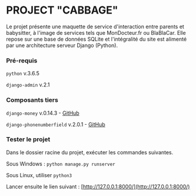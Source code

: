 # PROJECT "CABBAGE"

Le projet présente une maquette de service d'interaction entre parents et babysitter, à l'image de services tels que MonDocteur.fr ou BlaBlaCar. Elle repose sur une base de données SQLite et l'intégralité du site est alimenté par une architecture serveur Django (Python).

### Pré-requis 

`python` v.3.6.5

`django-admin` v.2.1

### Composants tiers

`django-money` v.0.14.3 - [GitHub](https://github.com/django-money/django-money) 

`django-phonenumberfield` v.2.0.1 - [GitHub](https://github.com/stefanfoulis/django-phonenumber-field) 

### Tester le projet

Dans le dossier racine du projet, exécuter les commandes suivantes.

Sous Windows : `python manage.py runserver`

Sous Linux, utiliser `python3`

Lancer ensuite le lien suivant : [http://127.0.0.1:8000/](http://127.0.0.1:8000/)

